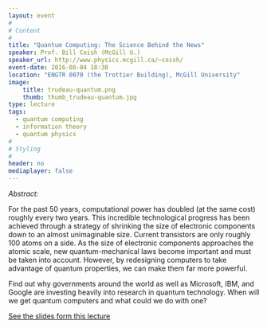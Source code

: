 ```yaml
---
layout: event
#
# Content
#
title: "Quantum Computing: The Science Behind the News"
speaker: Prof. Bill Coish (McGill U.)
speaker_url: http://www.physics.mcgill.ca/~coish/
event-date: 2016-08-04 18:30
location: "ENGTR 0070 (the Trottier Building), McGill University"
image:
    title: trudeau-quantum.png
    thumb: thumb_trudeau-quantum.jpg
type: lecture
tags:
  - quantum computing
  - information theory
  - quantum physics
#
# Styling
#
header: no
mediaplayer: false
---
```

*Abstract:*

For the past 50 years, computational power has doubled (at the same cost) roughly every two years. This incredible technological progress has been achieved through a strategy of shrinking the size of electronic components down to an almost unimaginable size. Current transistors are only roughly 100 atoms on a side. As the size of electronic components approaches the atomic scale, new quantum-mechanical laws become important and must be taken into account. However, by redesigning computers to take advantage of quantum properties, we can make them far more powerful.

Find out why governments around the world as well as Microsoft, IBM, and Google are investing heavily into research in quantum technology. When will we get quantum computers and what could we do with one?

[See the slides form this lecture](https://drive.google.com/file/d/0ByWcIpvF19ADOUhHMWVORWMzV0k/view)
